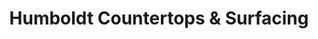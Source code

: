 ---
title: "Humboldt Countertops & Surfacing"
url: /eureka/humboldt-countertops-und-surfacing/
shop: Küchen
---